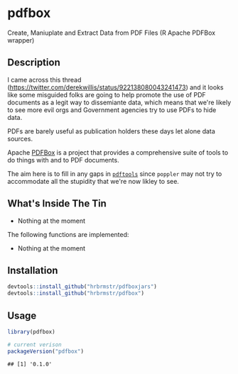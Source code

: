 
pdfbox
======

Create, Maniuplate and Extract Data from PDF Files (R Apache PDFBox wrapper)

Description
-----------

I came across this thread (<https://twitter.com/derekwillis/status/922138080043241473>) and it looks like some misguided folks are going to help promote the use of PDF documents as a legit way to dissemiante data, which means that we're likely to see more evil orgs and Government agencies try to use PDFs to hide data.

PDFs are barely useful as publication holders these days let alone data sources.

Apache [PDFBox](https://pdfbox.apache.org/index.html) is a project that provides a comprehensive suite of tools to do things with and to PDF documents.

The aim here is to fill in any gaps in [`pdftools`](https://github.com/ropensci/pdftools) since `poppler` may not try to accommodate all the stupidity that we're now likley to see.

What's Inside The Tin
---------------------

-   Nothing at the moment

The following functions are implemented:

-   Nothing at the moment

Installation
------------

``` r
devtools::install_github("hrbrmstr/pdfboxjars")
devtools::install_github("hrbrmstr/pdfbox")
```

Usage
-----

``` r
library(pdfbox)

# current verison
packageVersion("pdfbox")
```

    ## [1] '0.1.0'
